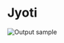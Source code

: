 # Jyoti
![Output sample](https://github.com/ajasmin/camstudio-mousedown-highlight/raw/master/android_vid_test.gif)
